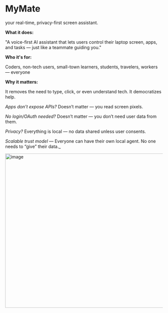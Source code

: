 # MyMate
your real-time, privacy-first screen assistant.



**What it does:**

"A voice-first AI assistant that lets users control their laptop screen, apps, and tasks — just like a teammate guiding you."

**Who it's for:**

Coders, non-tech users, small-town learners, students, travelers, workers — everyone

**Why it matters:**

It removes the need to type, click, or even understand tech. It democratizes help.

*Apps don’t expose APIs?*  Doesn’t matter — you read screen pixels.

*No login/OAuth needed?* Doesn’t matter — you don’t need user data from them.

*Privacy?* Everything is local — no data shared unless user consents.

*Scalable trust model* — Everyone can have their own local agent. No one needs to “give” their data._


<img width="550" height="492" alt="image" src="https://github.com/user-attachments/assets/523a363d-790c-40e2-9ebe-3659e0e3ea7e" />

